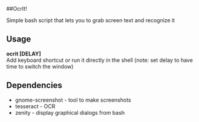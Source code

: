 ##OcrIt!

Simple bash script that lets you to grab screen text and recognize it

Usage
-----
**ocrit [DELAY]**  
Add keyboard shortcut or run it directly in the shell (note: set delay to have time to switch the window)

Dependencies
------------
- gnome-screenshot - tool to make screenshots
- tesseract - OCR
- zenity - display graphical dialogs from bash

